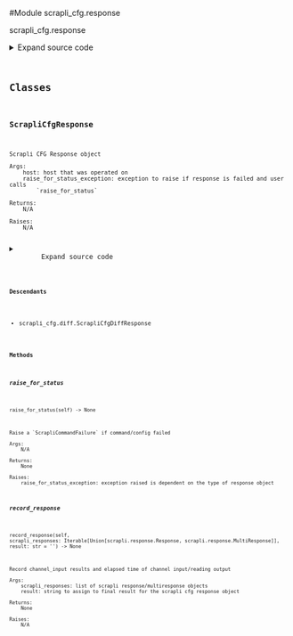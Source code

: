 <link rel="preload stylesheet" as="style" href="https://cdnjs.cloudflare.com/ajax/libs/10up-sanitize.css/11.0.1/sanitize.min.css" integrity="sha256-PK9q560IAAa6WVRRh76LtCaI8pjTJ2z11v0miyNNjrs=" crossorigin>
<link rel="preload stylesheet" as="style" href="https://cdnjs.cloudflare.com/ajax/libs/10up-sanitize.css/11.0.1/typography.min.css" integrity="sha256-7l/o7C8jubJiy74VsKTidCy1yBkRtiUGbVkYBylBqUg=" crossorigin>
<link rel="stylesheet preload" as="style" href="https://cdnjs.cloudflare.com/ajax/libs/highlight.js/10.1.1/styles/github.min.css" crossorigin>
<script defer src="https://cdnjs.cloudflare.com/ajax/libs/highlight.js/10.1.1/highlight.min.js" integrity="sha256-Uv3H6lx7dJmRfRvH8TH6kJD1TSK1aFcwgx+mdg3epi8=" crossorigin></script>
<script>window.addEventListener('DOMContentLoaded', () => hljs.initHighlighting())</script>















#Module scrapli_cfg.response

scrapli_cfg.response

<details class="source">
    <summary>
        <span>Expand source code</span>
    </summary>
    <pre>
        <code class="python">
"""scrapli_cfg.response"""
from datetime import datetime
from typing import Iterable, List, Optional, Type, Union

from scrapli.response import MultiResponse, Response
from scrapli_cfg.exceptions import ScrapliCfgException


class ScrapliCfgResponse:
    def __init__(
        self, host: str, raise_for_status_exception: Type[Exception] = ScrapliCfgException
    ) -> None:
        """
        Scrapli CFG Response object

        Args:
            host: host that was operated on
            raise_for_status_exception: exception to raise if response is failed and user calls
                `raise_for_status`

        Returns:
            N/A

        Raises:
            N/A

        """
        self.host = host
        self.start_time = datetime.now()
        self.finish_time: Optional[datetime] = None
        self.elapsed_time: Optional[float] = None

        # scrapli_responses is a "flattened" list of responses from all operations that were
        # performed; meaning that if we used any plural operations like send_commands we'll flatten
        # the MultiResponse bits into a list of singular response objects and store them here
        self.scrapli_responses: List[Response] = []
        self.result: str = ""

        self.raise_for_status_exception = raise_for_status_exception
        self.failed = True

    def __bool__(self) -> bool:
        """
        Magic bool method based on operation being failed or not

        Args:
            N/A

        Returns:
            bool: True/False if channel_input failed

        Raises:
            N/A

        """
        return self.failed

    def __repr__(self) -> str:
        """
        Magic repr method for ScrapliCfgResponse class

        Args:
            N/A

        Returns:
            str: repr for class object

        Raises:
            N/A

        """
        return f"ScrapliCfgResponse <Success: {str(not self.failed)}>"

    def __str__(self) -> str:
        """
        Magic str method for ScrapliCfgResponse class

        Args:
            N/A

        Returns:
            str: str for class object

        Raises:
            N/A

        """
        return f"ScrapliCfgResponse <Success: {str(not self.failed)}>"

    def record_response(
        self, scrapli_responses: Iterable[Union[Response, MultiResponse]], result: str = ""
    ) -> None:
        """
        Record channel_input results and elapsed time of channel input/reading output

        Args:
            scrapli_responses: list of scrapli response/multiresponse objects
            result: string to assign to final result for the scrapli cfg response object

        Returns:
            None

        Raises:
            N/A

        """
        self.finish_time = datetime.now()
        self.elapsed_time = (self.finish_time - self.start_time).total_seconds()

        for response in scrapli_responses:
            if isinstance(response, Response):
                self.scrapli_responses.append(response)
            elif isinstance(response, MultiResponse):
                for sub_response in response:
                    self.scrapli_responses.append(sub_response)

        self.result = result

        if not any(response.failed for response in self.scrapli_responses):
            self.failed = False

    def raise_for_status(self) -> None:
        """
        Raise a `ScrapliCommandFailure` if command/config failed

        Args:
            N/A

        Returns:
            None

        Raises:
            raise_for_status_exception: exception raised is dependent on the type of response object

        """
        if self.failed:
            raise self.raise_for_status_exception()
        </code>
    </pre>
</details>




## Classes

### ScrapliCfgResponse


```text
Scrapli CFG Response object

Args:
    host: host that was operated on
    raise_for_status_exception: exception to raise if response is failed and user calls
        `raise_for_status`

Returns:
    N/A

Raises:
    N/A
```

<details class="source">
    <summary>
        <span>Expand source code</span>
    </summary>
    <pre>
        <code class="python">
class ScrapliCfgResponse:
    def __init__(
        self, host: str, raise_for_status_exception: Type[Exception] = ScrapliCfgException
    ) -> None:
        """
        Scrapli CFG Response object

        Args:
            host: host that was operated on
            raise_for_status_exception: exception to raise if response is failed and user calls
                `raise_for_status`

        Returns:
            N/A

        Raises:
            N/A

        """
        self.host = host
        self.start_time = datetime.now()
        self.finish_time: Optional[datetime] = None
        self.elapsed_time: Optional[float] = None

        # scrapli_responses is a "flattened" list of responses from all operations that were
        # performed; meaning that if we used any plural operations like send_commands we'll flatten
        # the MultiResponse bits into a list of singular response objects and store them here
        self.scrapli_responses: List[Response] = []
        self.result: str = ""

        self.raise_for_status_exception = raise_for_status_exception
        self.failed = True

    def __bool__(self) -> bool:
        """
        Magic bool method based on operation being failed or not

        Args:
            N/A

        Returns:
            bool: True/False if channel_input failed

        Raises:
            N/A

        """
        return self.failed

    def __repr__(self) -> str:
        """
        Magic repr method for ScrapliCfgResponse class

        Args:
            N/A

        Returns:
            str: repr for class object

        Raises:
            N/A

        """
        return f"ScrapliCfgResponse <Success: {str(not self.failed)}>"

    def __str__(self) -> str:
        """
        Magic str method for ScrapliCfgResponse class

        Args:
            N/A

        Returns:
            str: str for class object

        Raises:
            N/A

        """
        return f"ScrapliCfgResponse <Success: {str(not self.failed)}>"

    def record_response(
        self, scrapli_responses: Iterable[Union[Response, MultiResponse]], result: str = ""
    ) -> None:
        """
        Record channel_input results and elapsed time of channel input/reading output

        Args:
            scrapli_responses: list of scrapli response/multiresponse objects
            result: string to assign to final result for the scrapli cfg response object

        Returns:
            None

        Raises:
            N/A

        """
        self.finish_time = datetime.now()
        self.elapsed_time = (self.finish_time - self.start_time).total_seconds()

        for response in scrapli_responses:
            if isinstance(response, Response):
                self.scrapli_responses.append(response)
            elif isinstance(response, MultiResponse):
                for sub_response in response:
                    self.scrapli_responses.append(sub_response)

        self.result = result

        if not any(response.failed for response in self.scrapli_responses):
            self.failed = False

    def raise_for_status(self) -> None:
        """
        Raise a `ScrapliCommandFailure` if command/config failed

        Args:
            N/A

        Returns:
            None

        Raises:
            raise_for_status_exception: exception raised is dependent on the type of response object

        """
        if self.failed:
            raise self.raise_for_status_exception()
        </code>
    </pre>
</details>


#### Descendants
- scrapli_cfg.diff.ScrapliCfgDiffResponse
#### Methods

    

##### raise_for_status
`raise_for_status(self) ‑> None`

```text
Raise a `ScrapliCommandFailure` if command/config failed

Args:
    N/A

Returns:
    None

Raises:
    raise_for_status_exception: exception raised is dependent on the type of response object
```



    

##### record_response
`record_response(self, scrapli_responses: Iterable[Union[scrapli.response.Response, scrapli.response.MultiResponse]], result: str = '') ‑> None`

```text
Record channel_input results and elapsed time of channel input/reading output

Args:
    scrapli_responses: list of scrapli response/multiresponse objects
    result: string to assign to final result for the scrapli cfg response object

Returns:
    None

Raises:
    N/A
```